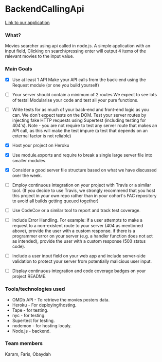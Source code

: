 # BackendCallingApi

[Link to our application](https://backendcallingapi.herokuapp.com/)

### What? 

Movies searcher using api called in node.js. A simple application with an input field, Clicking on search/pressing enter will output 4 items of the relevant movies to the input value. 


### Main Goals
- [X] Use at least 1 API Make your API calls from the back-end using the Request module (or one you build yourself)
- [ ] Your server should contain a minimum of 2 routes We expect to see lots of tests! Modularise your code and test all your pure functions. 

- [ ] Write tests for as much of your back-end and front-end logic as you can. We don't expect tests on the DOM. Test your server routes by injecting fake HTTP requests using Supertest (including testing for 404's). Note - you are not require to test any server route that makes an API call, as this will make the test impure (a test that depends on an external factor is not reliable) 

- [x] Host your project on Heroku
- [x] Use module.exports and require to break a single large server file into smaller modules. 
- [x] Consider a good server file structure based on what we have discussed over the week. 
- [ ] Employ continuous integration on your project with Travis or a similar tool. (If you decide to use Travis, we strongly recommend that you host this project in your own repo rather than in your cohort's FAC repository to avoid all builds getting queued together) 
- [ ] Use CodeCov or a similar tool to report and track test coverage. 
- [ ] Include Error Handling. For example: if a user attempts to make a request to a non-existent route to your server (404 as mentioned above), provide the user with a custom response. if there is a programmer error on your server (e.g. a handler function does not act as intended), provide the user with a custom response (500 status code).
- [ ] Include a user input field on your web app and include server-side validation to protect your server from potentially malicious user input.
- [ ] Display continuous integration and code coverage badges on your project README.

### Tools/technologies used
* OMDb API - To retrieve the movies posters data.
* Heroku - For deploying/hosting.
* Tape - for testing.
* nyc - for testing.
* Supertest for testing.
* nodemon - for hosting localy.
* Node.js - backend.

### Team members
Karam, Faris, Obaydah

